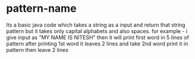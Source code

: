 # pattern-name
Its a basic java code which takes a string as a input and return that string pattern but it takes only capital alphabets and also spaces.
for example - i give input as "MY NAME IS NITESH" then it will print first word in 5 lines of pattern after printing 1st word it leaves 2 lines and take 2nd word print it in pattern then leave 2 lines 
